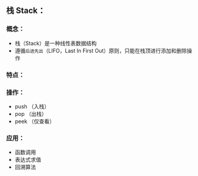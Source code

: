 ## 栈 Stack：

### 概念：
* 栈（Stack）是一种线性表数据结构
* 遵循`后进先出`（LIFO，Last In First Out）原则，只能在栈顶进行添加和删除操作

### 特点：

### 操作：
* push  （入栈）
* pop   （出栈）
* peek  （仅查看）

### 应用：
* 函数调用
* 表达式求值
* 回溯算法